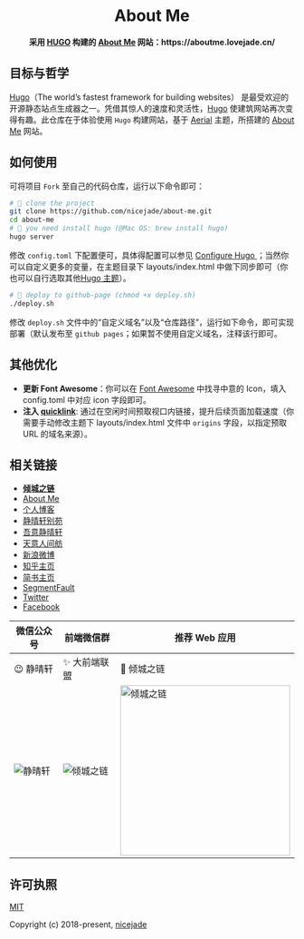 <h1 align="center">About Me</h1>

<div align="center">
  <strong>
    采用 <a href="https://gohugo.io/">HUGO</a> 构建的 <a href="https://about.me/nicejade">About Me</a> 网站：https://aboutme.lovejade.cn/
  </strong>
</div>

## 目标与哲学

[Hugo](https://gohugo.io/)（The world’s fastest framework for building websites） 是最受欢迎的开源静态站点生成器之一。凭借其惊人的速度和灵活性，[Hugo](https://gohugo.io/) 使建筑网站再次变得有趣。此仓库在于体验使用 `Hugo` 构建网站，基于 [Aerial](https://themes.gohugo.io/aerial/) 主题，所搭建的 [About Me](https://about.me/nicejade) 网站。

## 如何使用

可将项目 `Fork` 至自己的代码仓库，运行以下命令即可：

```bash
# 🎉 clone the project
git clone https://github.com/nicejade/about-me.git
cd about-me
# 🦉 you need install hugo (@Mac OS: brew install hugo)
hugo server
```

修改 `config.toml` 下配置便可，具体得配置可以参见 [Configure Hugo
](https://gohugo.io/getting-started/configuration/)；当然你可以自定义更多的变量，在主题目录下 layouts/index.html 中做下同步即可（你也可以自行选取其他[Hugo 主题](https://themes.gohugo.io/)）。

```bash
# 🚀 deploy to github-page (chmod +x deploy.sh)
./deploy.sh
```

修改 `deploy.sh` 文件中的“自定义域名”以及“仓库路径”，运行如下命令，即可实现部署（默认发布至 `github pages`；如果暂不使用自定义域名，注释该行即可。

## 其他优化

- **更新 Font Awesome**：你可以在 [Font Awesome](https://fontawesome.com/) 中找寻中意的 Icon，填入 config.toml 中对应 icon 字段即可。
- **注入 [quicklink](https://github.com/GoogleChromeLabs/quicklink)**: 通过在空闲时间预取视口内链接，提升后续页面加载速度（你需要手动修改主题下 layouts/index.html 文件中 `origins` 字段，以指定预取 URL 的域名来源）。

## 相关链接

- [**倾城之链**](https://nicelinks.site?from=github)
- [About Me](https://aboutme.lovejade.cn/?from=github)
- [个人博客](https://jeffjade.com/nicelinks?from=github)
- [静晴轩别苑](https://nice.lovejade.cn/?from=github)
- [吾意静晴轩](https://docz.lovejade.cn/?from=github)
- [天意人间舫](https://blog.lovejade.cn/?from=github)
- [新浪微博](https://weibo.com/jeffjade?from=github)
- [知乎主页](https://www.zhihu.com/people/yang-qiong-pu/)
- [简书主页](https://www.jianshu.com/u/9aae3d8f4c3d)
- [SegmentFault](https://segmentfault.com/u/jeffjade)
- [Twitter](https://twitter.com/nicejadeyang)
- [Facebook](https://www.facebook.com/nice.jade.yang)

| 微信公众号 | 前端微信群 | 推荐 Web 应用 |
| --- | --- | --- |
| 😉 静晴轩 | ✨ 大前端联盟 | 🎉 倾城之链 |
| ![静晴轩](https://image.nicelinks.site/qrcode_jqx.jpg) | ![倾城之链](https://image.nicelinks.site/wqycx-weixin.png?ver=1) |<img src="https://image.nicelinks.site/nice-links.png" width="300px" alt="倾城之链"></img>|

## 许可执照

[MIT](http://opensource.org/licenses/MIT)

Copyright (c) 2018-present, [nicejade](https://aboutme.lovejade.cn/)